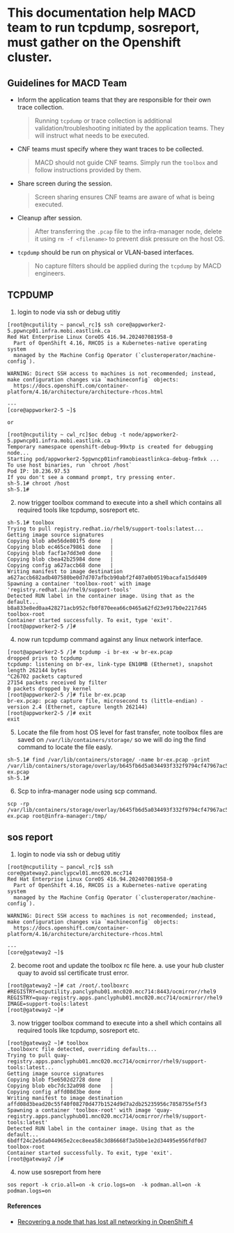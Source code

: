 # This documentation help MACD team to run tcpdump, sosreport, must gather on the Openshift cluster. 



## Guidelines for MACD Team

- Inform the application teams that they are responsible for their own trace collection.  
  > Running `tcpdump` or trace collection is additional validation/troubleshooting initiated by the application teams. They will instruct what needs to be executed.

- CNF teams must specify where they want traces to be collected.  
  > MACD should not guide CNF teams. Simply run the `toolbox` and follow instructions provided by them.

- Share screen during the session.  
  > Screen sharing ensures CNF teams are aware of what is being executed.

- Cleanup after session.  
  > After transferring the `.pcap` file to the infra-manager node, delete it using `rm -f <filename>` to prevent disk pressure on the host OS.

- `tcpdump` should be run on physical or VLAN-based interfaces.  
  > No capture filters should be applied during the `tcpdump` by MACD engineers.

  

## TCPDUMP


1) login to node via ssh or debug utitiy 

```
[root@ncputility ~ pancwl_rc]$ ssh core@appworker2-5.ppwncp01.infra.mobi.eastlink.ca
Red Hat Enterprise Linux CoreOS 416.94.202407081958-0
  Part of OpenShift 4.16, RHCOS is a Kubernetes-native operating system
  managed by the Machine Config Operator (`clusteroperator/machine-config`).

WARNING: Direct SSH access to machines is not recommended; instead,
make configuration changes via `machineconfig` objects:
  https://docs.openshift.com/container-platform/4.16/architecture/architecture-rhcos.html

---
[core@appworker2-5 ~]$

or 

[root@ncputility ~ cwl_rc]$oc debug -t node/appworker2-5.ppwncp01.infra.mobi.eastlink.ca
Temporary namespace openshift-debug-99xtp is created for debugging node...
Starting pod/appworker2-5ppwncp01inframobieastlinkca-debug-fm9xk ...
To use host binaries, run `chroot /host`
Pod IP: 10.236.97.53
If you don't see a command prompt, try pressing enter.
sh-5.1# chroot /host
sh-5.1# 
```

2) now trigger toolbox command to execute into a shell which contains all required tools like tcpdump, sosreport etc. 


```
sh-5.1# toolbox
Trying to pull registry.redhat.io/rhel9/support-tools:latest...
Getting image source signatures
Copying blob a0e56de801f5 done   |
Copying blob ec465ce79861 done   |
Copying blob facf1e7dd3e0 done   |
Copying blob cbea42b25984 done   |
Copying config a627accb68 done   |
Writing manifest to image destination
a627accb682adb407580be0d7d707afbcb90abf2f407a0b0519bacafa15dd409
Spawning a container 'toolbox-root' with image 'registry.redhat.io/rhel9/support-tools'
Detected RUN label in the container image. Using that as the default...
b8a833e8ed0aa428271acb952cfb0f870eea66c0465a62fd23e917b0e2217d45
toolbox-root
Container started successfully. To exit, type 'exit'.
[root@appworker2-5 /]#

```


4) now run tcpdump command against any linux network interface. 

```
[root@appworker2-5 /]# tcpdump -i br-ex -w br-ex.pcap
dropped privs to tcpdump
tcpdump: listening on br-ex, link-type EN10MB (Ethernet), snapshot length 262144 bytes
^C26702 packets captured
27154 packets received by filter
0 packets dropped by kernel
[root@appworker2-5 /]# file br-ex.pcap
br-ex.pcap: pcap capture file, microsecond ts (little-endian) - version 2.4 (Ethernet, capture length 262144)
[root@appworker2-5 /]# exit
exit
```

5) Locate the file from host OS level for fast transfer, note toolbox files are saved on `/var/lib/containers/storage/` so we will do ing the find command to locate the file easly. 


```
sh-5.1# find /var/lib/containers/storage/ -name br-ex.pcap -print
/var/lib/containers/storage/overlay/b645fb6d5a034493f332f9794cf47967ac50bb8a8e92f26e2c13da18697a5387/diff/br-ex.pcap
sh-5.1#

```

6) Scp to infra-manager node using scp command. 

```
scp -rp /var/lib/containers/storage/overlay/b645fb6d5a034493f332f9794cf47967ac50bb8a8e92f26e2c13da18697a5387/diff/br-ex.pcap root@infra-manager:/tmp/ 
```

## sos report


1) login to node via ssh or debug utitiy 

```
[root@ncputility ~ pancwl_rc]$ ssh core@gateway2.panclypcwl01.mnc020.mcc714
Red Hat Enterprise Linux CoreOS 416.94.202407081958-0
  Part of OpenShift 4.16, RHCOS is a Kubernetes-native operating system
  managed by the Machine Config Operator (`clusteroperator/machine-config`).

WARNING: Direct SSH access to machines is not recommended; instead,
make configuration changes via `machineconfig` objects:
  https://docs.openshift.com/container-platform/4.16/architecture/architecture-rhcos.html

---
[core@gateway2 ~]$
```

2) become root and update the toolbox rc file here.
    a. use your hub cluster quay to avoid ssl certificate trust error. 

```
[root@gateway2 ~]# cat /root/.toolboxrc
#REGISTRY=ncputility.panclyphub01.mnc020.mcc714:8443/ocmirror/rhel9
REGISTRY=quay-registry.apps.panclyphub01.mnc020.mcc714/ocmirror/rhel9
IMAGE=support-tools:latest
[root@gateway2 ~]#

```

3) now trigger toolbox command to execute into a shell which contains all required tools like tcpdump, sosreport etc. 


```
[root@gateway2 ~]# toolbox
.toolboxrc file detected, overriding defaults...
Trying to pull quay-registry.apps.panclyphub01.mnc020.mcc714/ocmirror/rhel9/support-tools:latest...
Getting image source signatures
Copying blob f5e6502d2728 done   |
Copying blob ebc7dc32a098 done   |
Copying config affd08d3be done   |
Writing manifest to image destination
affd08d3bead20c55f40f08270d477b1524d9d7a2db25235956c7858755ef5f3
Spawning a container 'toolbox-root' with image 'quay-registry.apps.panclyphub01.mnc020.mcc714/ocmirror/rhel9/support-tools:latest'
Detected RUN label in the container image. Using that as the default...
6bdff24c2e5da044965e2cec8eea58c3d86668f3a5bbe1e2d34495e956fdf0d7
toolbox-root
Container started successfully. To exit, type 'exit'.
[root@gateway2 /]#

```
4) now use sosreport from here 


```
sos report -k crio.all=on -k crio.logs=on  -k podman.all=on -k podman.logs=on
```


#### References

* [Recovering a node that has lost all networking in OpenShift 4](https://access.redhat.com/solutions/7046419)